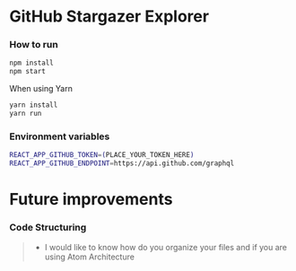 # GitHub Stargazer Explorer
### How to run
```sh
npm install
npm start
```
When using Yarn
```sh
yarn install
yarn run
```

### Environment variables
```sh
REACT_APP_GITHUB_TOKEN=(PLACE_YOUR_TOKEN_HERE)
REACT_APP_GITHUB_ENDPOINT=https://api.github.com/graphql
```


# Future improvements
### Code Structuring
> - I would like to know how do you organize your files and if you are using Atom Architecture
